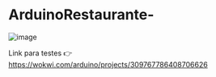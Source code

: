 # ArduinoRestaurante-


![image](https://user-images.githubusercontent.com/86533928/134438652-f21be0d5-501c-4883-be3c-3ce6dd5dc484.png)


Link para testes 👉https://wokwi.com/arduino/projects/309767786408706626
